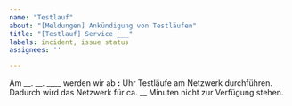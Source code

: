 ```yaml
---
name: "Testlauf"
about: "[Meldungen] Ankündigung von Testläufen"
title: "[Testlauf] Service ___"
labels: incident, issue status
assignees: ''

---
```


Am __. __. ____ werden wir ab __:__ Uhr Testläufe am Netzwerk durchführen. Dadurch wird das Netzwerk für ca. __ Minuten nicht zur Verfügung stehen.
